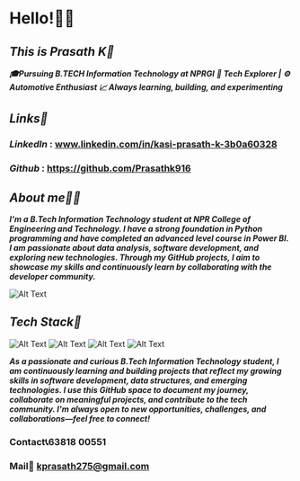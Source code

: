 # **Hello!👋🏻**
##  ***This is Prasath K🚀***
***🎓Pursuing B.TECH Information Technology at NPRGI***
***🚀 Tech Explorer | ⚙️ Automotive Enthusiast 📈 Always learning, building, and experimenting***
## ***Links🔗***
### ***LinkedIn*** : www.linkedin.com/in/kasi-prasath-k-3b0a60328
### ***Github*** : https://github.com/Prasathk916
## ***About me🤙🏻***
***I'm a B.Tech Information Technology student at NPR College of Engineering and Technology. I have a strong foundation in Python programming and have completed an advanced level course in Power BI. I am passionate about data analysis, software development, and exploring new technologies. Through my GitHub projects, I aim to showcase my skills and continuously learn by collaborating with the developer community.***

![Alt Text](https://64.media.tumblr.com/2cb3fa0063f6b417f14c9626a79cc4fb/tumblr_ofuf0yiSME1tslewgo1_540.gif) 
## ***Tech Stack🤖***
![Alt Text](https://encrypted-tbn0.gstatic.com/images?q=tbn:ANd9GcR_qk-3RiV8dohBMcvkHlOUYvvoJdNWvBuXhA&s)
![Alt Text](https://qbico.pl/wp-content/uploads/2021/03/ms-power-bi-main.webp)
![Alt Text](https://encrypted-tbn0.gstatic.com/images?q=tbn:ANd9GcTCabYF9ds2Xn6B67cHys0C1IYufBMUqIVBYsMBrspPPnw51BvYot26vtCug5PqzG0UNp4&usqp=CAU)
![Alt Text](https://encrypted-tbn0.gstatic.com/images?q=tbn:ANd9GcRC-mKvRLZnhwQC44Haci9zQhFaKdzN7DBHVA&s)

***As a passionate and curious B.Tech Information Technology student, I am continuously learning and building projects that reflect my growing skills in software development, data structures, and emerging technologies. I use this GitHub space to document my journey, collaborate on meaningful projects, and contribute to the tech community. I'm always open to new opportunities, challenges, and collaborations—feel free to connect!***
### **Contact📞63818 00551**
### **Mail📧 kprasath275@gmail.com**
